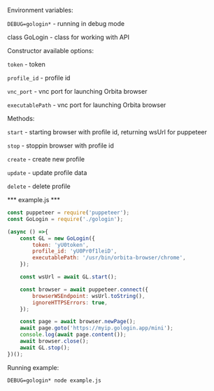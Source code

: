 Environment variables:

`DEBUG=gologin*` - running in debug mode

class GoLogin - class for working with API


Constructor available options: 

`token` - token

`profile_id` - profile id

`vnc_port` - vnc port for launching Orbita browser

`executablePath` - vnc port for launching Orbita browser


Methods:

`start`  - starting browser with profile id, returning wsUrl for puppeteer

`stop`  - stoppin browser with profile id

`create`  - create new profile

`update`  - update profile data

`delete`  - delete profile


*** example.js ***

```js
const puppeteer = require('puppeteer');
const GoLogin = require('./gologin');

(async () =>{
    const GL = new GoLogin({
        token: 'yU0token',
        profile_id: 'yU0Pr0f1leiD',
        executablePath: '/usr/bin/orbita-browser/chrome',
    });

    const wsUrl = await GL.start(); 

    const browser = await puppeteer.connect({
        browserWSEndpoint: wsUrl.toString(), 
        ignoreHTTPSErrors: true,
    });

    const page = await browser.newPage();
    await page.goto('https://myip.gologin.app/mini');   
    console.log(await page.content());
    await browser.close();
    await GL.stop();
})();
```

Running example:

`DEBUG=gologin* node example.js`


